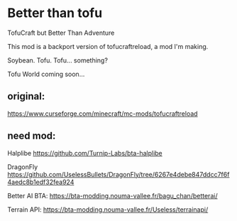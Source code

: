 # Better than tofu

TofuCraft but Better Than Adventure

This mod is a backport version of tofucraftreload, a mod I'm making.

Soybean. Tofu. Tofu... something?

Tofu World coming soon...

## original:

https://www.curseforge.com/minecraft/mc-mods/tofucraftreload

## need mod:

Halplibe https://github.com/Turnip-Labs/bta-halplibe

DragonFly https://github.com/UselessBullets/DragonFly/tree/6267e4debe847ddcc7f6f4aedc8b1edf32fea924

Better AI BTA: https://bta-modding.nouma-vallee.fr/bagu_chan/betterai/

Terrain API: https://bta-modding.nouma-vallee.fr/Useless/terrainapi/ 

